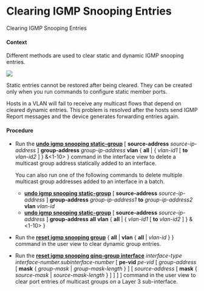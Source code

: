Clearing IGMP Snooping Entries
==============================

Clearing IGMP Snooping Entries

#### Context

Different methods are used to clear static and dynamic IGMP snooping entries.

![](../public_sys-resources/notice_3.0-en-us.png) 

Static entries cannot be restored after being cleared. They can be created only when you run commands to configure static member ports.

Hosts in a VLAN will fail to receive any multicast flows that depend on cleared dynamic entries. This problem is resolved after the hosts send IGMP Report messages and the device generates forwarding entries again.



#### Procedure

* Run the [**undo igmp snooping static-group**](cmdqueryname=undo+igmp+snooping+static-group) [ **source-address** *source-ip-address* ] **group-address** *group-ip-address* **vlan** { **all** | { *vlan-id1* [ **to** *vlan-id2* ] } &<1-10> } command in the interface view to delete a multicast group address statically added to an interface.
  
  
  
  You can also run one of the following commands to delete multiple multicast group addresses added to an interface in a batch.
  
  + [**undo igmp snooping static-group**](cmdqueryname=undo+igmp+snooping+static-group) [ **source-address** *source-ip-address* ] **group-address** *group-ip-address1* **to** *group-ip-address2* **vlan** *vlan-id*
  + [**undo igmp snooping static-group**](cmdqueryname=undo+igmp+snooping+static-group) [ **source-address** *source-ip-address* ] **group-address** **all** **vlan** { **all** | { *vlan-id1* [ **to** *vlan-id2* ] } &<1-10> }
* Run the [**reset igmp snooping group**](cmdqueryname=reset+igmp+snooping+group) { **all** | **vlan** { **all** | *vlan-id* } } command in the user view to clear dynamic group entries.
* Run the [**reset igmp snooping qinq-group interface**](cmdqueryname=reset+igmp+snooping+qinq-group+interface) *interface-type* *interface-number.subinterface-number* [ **pe-vid** *pe-vid* [ *group-address* [ **mask** { *group-mask* | *group-mask-length* } ] [ *source-address* [ **mask** { *source-mask* | *source-mask-length* } ] ] ] ] command in the user view to clear port entries of multicast groups on a Layer 3 sub-interface.